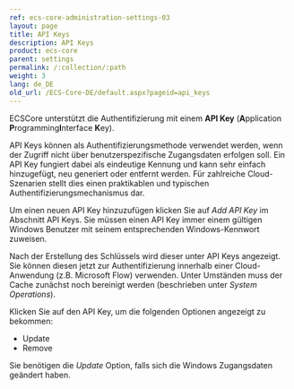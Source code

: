 ```yaml
---
ref: ecs-core-administration-settings-03
layout: page
title: API Keys
description: API Keys
product: ecs-core
parent: settings
permalink: /:collection/:path
weight: 3
lang: de_DE
old_url: /ECS-Core-DE/default.aspx?pageid=api_keys
---
```


ECSCore unterstützt die Authentifizierung mit einem **API Key** (**A**pplication **P**rogramming**I**nterface **K**ey).

API Keys können als Authentifizierungsmethode verwendet werden, wenn der Zugriff nicht über benutzerspezifische Zugangsdaten erfolgen soll. 
Ein API Key fungiert dabei als eindeutige Kennung und kann sehr einfach hinzugefügt, neu generiert oder entfernt werden. 
Für zahlreiche Cloud-Szenarien stellt dies einen praktikablen und typischen Authentifizierungsmechanismus dar.


Um einen neuen API Key hinzuzufügen klicken Sie auf *Add API Key* im Abschnitt API Keys. Sie müssen einen API Key immer einem gültigen Windows Benutzer mit seinem entsprechenden Windows-Kennwort zuweisen.

Nach der Erstellung des Schlüssels wird dieser unter API Keys angezeigt. Sie können diesen jetzt zur Authentifizierung innerhalb einer Cloud-Anwendung (z.B. Microsoft Flow) verwenden. Unter Umständen muss der Cache zunächst noch bereinigt werden (beschrieben unter *System Operations*). 

Klicken Sie auf den API Key, um die folgenden Optionen angezeigt zu bekommen: 

- Update
- Remove

Sie benötigen die *Update* Option, falls sich die Windows Zugangsdaten geändert haben.
